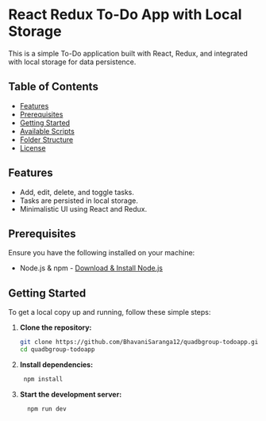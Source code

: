 # React Redux To-Do App with Local Storage

This is a simple To-Do application built with React, Redux, and integrated with local storage for data persistence.

## Table of Contents

- [Features](#features)
- [Prerequisites](#prerequisites)
- [Getting Started](#getting-started)
- [Available Scripts](#available-scripts)
- [Folder Structure](#folder-structure)
- [License](#license)

## Features

- Add, edit, delete, and toggle tasks.
- Tasks are persisted in local storage.
- Minimalistic UI using React and Redux.

## Prerequisites

Ensure you have the following installed on your machine:

- Node.js & npm - [Download & Install Node.js](https://nodejs.org/)

## Getting Started

To get a local copy up and running, follow these simple steps:

1. **Clone the repository:**

   ```bash
   git clone https://github.com/BhavaniSaranga12/quadbgroup-todoapp.git
   cd quadbgroup-todoapp

2. **Install dependencies:**

   ```bash
    npm install


3. **Start the development server:**
    
     ```bash
       npm run dev